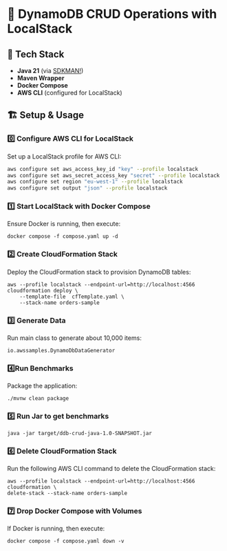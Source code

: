 # 🚀 DynamoDB CRUD Operations with LocalStack

## 📌 Tech Stack

- **Java 21** (via [SDKMAN!](https://sdkman.io/))
- **Maven Wrapper**
- **Docker Compose**
- **AWS CLI** (configured for LocalStack)

## 🏗️ Setup & Usage

### 0️⃣ Configure AWS CLI for LocalStack

Set up a LocalStack profile for AWS CLI:

```bash
aws configure set aws_access_key_id "key" --profile localstack
aws configure set aws_secret_access_key "secret" --profile localstack
aws configure set region "eu-west-1" --profile localstack
aws configure set output "json" --profile localstack
```

### 1️⃣ Start LocalStack with Docker Compose

Ensure Docker is running, then execute:
```shell
docker compose -f compose.yaml up -d
```

### 2️⃣ Create CloudFormation Stack

Deploy the CloudFormation stack to provision DynamoDB tables:
```shell
aws --profile localstack --endpoint-url=http://localhost:4566 cloudformation deploy \
    --template-file  cfTemplate.yaml \
    --stack-name orders-sample
```

### 3️⃣ Generate Data
Run main class to generate about 10,000 items:
```shell
io.awssamples.DynamoDbDataGenerator
```

### 4️⃣Run Benchmarks
Package the application:
```shell
./mvnw clean package
```

### 5️⃣ Run Jar to get benchmarks
```shell
java -jar target/ddb-crud-java-1.0-SNAPSHOT.jar
```

### 6️⃣ Delete CloudFormation Stack

Run the following AWS CLI command to delete the CloudFormation stack:
```shell
aws --profile localstack --endpoint-url=http://localhost:4566 cloudformation \
delete-stack --stack-name orders-sample
```

### 7️⃣ Drop Docker Compose with Volumes
If Docker is running, then execute:
```shell
docker compose -f compose.yaml down -v
```
